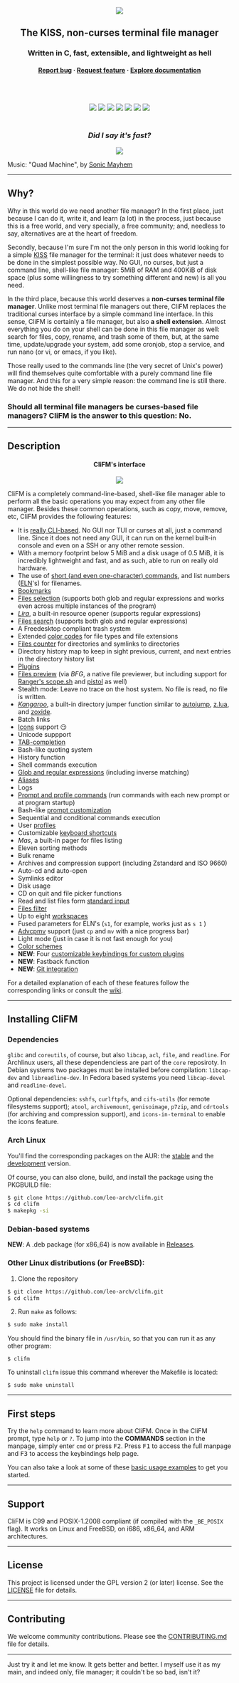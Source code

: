 <p align="center"><img src="images/clifm_300.png"></p>
<h2 align="center">The KISS, non-curses terminal file manager</h2>
<h3 align="center">Written in C, fast, extensible, and lightweight as hell</h3>
<h4 align="center"><a
href="https://github.com/leo-arch/clifm/blob/master/.github/ISSUE_TEMPLATE/bug_report.md">Report bug</a> &#xb7 <a
href="https://github.com/leo-arch/clifm/blob/master/.github/ISSUE_TEMPLATE/feature_request.md">Request feature</a> &#xb7 <a
href="https://github.com/leo-arch/clifm/wiki">Explore documentation</a></h4>

<br />
<br />

<p align="center">
<a href="https://aur.archlinux.org/packages/clifm/"><img src="https://img.shields.io/aur/version/clifm?color=1793d1&label=clifm&logo=arch-linux&style=for-the-badge"/></a>
<a href="https://aur.archlinux.org/packages/clifm/"><img src="https://img.shields.io/aur/version/clifm-git?color=1793d1&label=clifm-git&logo=arch-linux&style=for-the-badge"/></a>
<a href="https://aur.archlinux.org/packages/clifm/"><img src="https://img.shields.io/aur/version/clifm-colors-git?color=1793d1&label=clifm-colors-git&logo=arch-linux&style=for-the-badge"/></a>
<a href="https://en.wikipedia.org/wiki/Privacy-invasive_software"><img src="https://img.shields.io/badge/privacy-ok-green?style=for-the-badge"/></a>
<a href="https://github.com/leo-arch/clifm/blob/master/LICENSE"><img src="https://img.shields.io/github/license/leo-arch/clifm?color=red&style=for-the-badge"/></a>
<a href="https://gitter.im/leo-arch/clifm"><img src="https://img.shields.io/gitter/room/leo-arch/clifm?style=for-the-badge"/></a>
<a><img src="https://img.shields.io/github/last-commit/leo-arch/clifm/master?color=blue&style=for-the-badge"/></a>
</p>

<h3 align="center"><br><i>Did I say it's fast?</i></h3>
<p align="center"><a href="https://mega.nz/embed/J8hEkCZZ#fGp0JtcDvFIWKmTc4cOp0iMrWRlbqs99THg8F7EmQWI"><img src="images/vid_thumb.png"></a></p>

Music: "Quad Machine", by [Sonic Mayhem](https://en.wikipedia.org/wiki/Sascha_Dikiciyan)

---

## Why?

Why in this world do we need another file manager? In the first place, just because I can do it, write it, and learn (a lot) in the process, just because this is a free world, and very specially, a free community; and, needless to say, alternatives are at the heart of freedom.

Secondly, because I'm sure I'm not the only person in this world looking for a simple [KISS](https://en.wikipedia.org/wiki/KISS_principle) file manager for the terminal: it just does whatever needs to be done in the simplest possible way. No GUI, no curses, but just a command line, shell-like file manager: 5MiB of RAM and 400KiB of disk space (plus some willingness to try something different and new) is all you need.

In the third place, because this world deserves a **non-curses terminal file manager**. Unlike most terminal file managers out there, CliFM replaces the traditional curses interface by a simple command line interface. In this sense, CliFM is certainly a file manager, but also **a shell extension**. Almost everything you do on your shell can be done in this file manager as well: search for files, copy, rename, and trash some of them, but, at the same time, update/upgrade your system, add some cronjob, stop a service, and run nano (or vi, or emacs, if you like).

Those really used to the commands line (the very secret of Unix's power) will find themselves quite comfortable with a purely command line file manager. And this for a very simple reason: the command line is still there. We do not hide the shell!

### Should all terminal file managers be curses-based file managers? CliFM is the answer to this question: No.

---

## Description

<h4 align="center">CliFM's interface</h4>
<p align="center"><img src="images/icons_rounded.png"></p>

CliFM is a completely command-line-based, shell-like file manager able to perform all the basic operations you may expect from any other file manager. Besides these common operations, such as copy, move, remove, etc, CliFM provides the following features:

* It is [really CLI-based](https://github.com/leo-arch/clifm/wiki/Introduction#main-design-and-goals). No GUI nor TUI or curses at all, just a command line. Since it does not need any GUI, it can run on the kernel built-in console and even on a SSH or any other remote session.
* With a memory footprint below 5 MiB and a disk usage of 0.5 MiB, it is incredibly lightweight and fast, and as such, able to run on really old hardware.
* The use of [short (and even one-character) commands](https://github.com/leo-arch/clifm/wiki/Introduction#commands-short-summary), and list numbers ([ELN](https://github.com/leo-arch/clifm/wiki/Common-Operations)'s) for filenames. 
* [Bookmarks](https://github.com/leo-arch/clifm/wiki/Common-Operations#bookmarks)
* [Files selection](https://github.com/leo-arch/clifm/wiki/Common-Operations#selection) (supports both glob and regular expressions and works even across multiple instances of the program)
* [_Lira_](https://github.com/leo-arch/clifm/wiki/Specifics#resource-opener), a built-in resource opener (supports regular expressions)
* [Files search](https://github.com/leo-arch/clifm/wiki/Common-Operations#searching) (supports both glob and regular expressions)
* A Freedesktop compliant trash system
* Extended [color codes](https://github.com/leo-arch/clifm/wiki/Customization#colors) for file types and file extensions
* [Files counter](https://github.com/leo-arch/clifm/wiki/Introduction#interface) for directories and symlinks to directories
* Directory history map to keep in sight previous, current, and next entries in the directory history list
* [Plugins](https://github.com/leo-arch/clifm/wiki/Advanced#plugins)
* [Files preview](https://github.com/leo-arch/clifm/wiki/Advanced#files-preview) (via _BFG_, a native file previewer, but including support for [Ranger's scope.sh](https://github.com/ranger/ranger/blob/master/ranger/data/scope.sh) and [pistol](https://github.com/doronbehar/pistol) as well)
* Stealth mode: Leave no trace on the host system. No file is read, no file is written.
* [_Kangaroo_](https://github.com/leo-arch/clifm/wiki/Specifics#kangaroo-frecency-algorithm), a built-in directory jumper function similar to [autojump](https://github.com/wting/autojump), [z.lua](https://github.com/skywind3000/z.lua), and [zoxide](https://github.com/ajeetdsouza/zoxide).
* Batch links
* [Icons](https://github.com/leo-arch/clifm/wiki/Advanced#icons-smirk) support :smirk:
* Unicode suppport
* [TAB-completion](https://github.com/leo-arch/clifm/wiki/Specifics#expansions-and-completions)
* Bash-like quoting system
* History function
* Shell commands execution
* [Glob and regular expressions](https://github.com/leo-arch/clifm/wiki/Advanced#wildcards-and-regex) (including inverse matching)
* [Aliases](https://github.com/leo-arch/clifm/wiki/Customization#aliases)
* Logs
* [Prompt and profile commands](https://github.com/leo-arch/clifm/wiki/Customization#profile-and-prompt-commands) (run commands with each new prompt or at program startup)
* Bash-like [prompt customization](https://github.com/leo-arch/clifm/wiki/Customization#the-prompt)
* Sequential and conditional commands execution 
* User [profiles](https://github.com/leo-arch/clifm/wiki/Specifics#profiles)
* Customizable [keyboard shortcuts](https://github.com/leo-arch/clifm/wiki/Customization#keybindings)
* _Mas_, a built-in pager for files listing
* Eleven sorting methods
* Bulk rename
* Archives and compression support (including Zstandard and ISO 9660)
* Auto-cd and auto-open
* Symlinks editor
* Disk usage
* CD on quit and file picker functions
* Read and list files form [standard input](https://github.com/leo-arch/clifm/wiki/Advanced#standard-input)
* [Files filter](https://github.com/leo-arch/clifm/wiki/Advanced#file-filters)
* Up to eight [workspaces](https://github.com/leo-arch/clifm/wiki/Specifics#workspaces)
* Fused parameters for ELN's (`s1`, for example, works just as `s 1` )
* [Advcpmv](https://github.com/jarun/advcpmv) support (just `cp` and `mv` with a nice progress bar)
* Light mode (just in case it is not fast enough for you)
* [Color schemes](https://github.com/leo-arch/clifm/wiki/Customization#colors)
* **NEW**: Four [customizable keybindings for custom plugins](https://github.com/leo-arch/clifm/wiki/Customization#keybindings)
* **NEW**: Fastback function
* **NEW**: [Git integration](https://github.com/leo-arch/clifm/wiki/Advanced#git-integration)

For a detailed explanation of each of these features follow the corresponding links or consult the [wiki](https://github.com/leo-arch/clifm/wiki).

---

## Installing CliFM

### Dependencies

`glibc` and `coreutils`, of course, but also `libcap`, `acl`, `file`, and `readline`. For Archlinux users, all these dependenciess are part of the `core` reposiroty. In Debian systems two packages must be installed before compilation: `libcap-dev` and `libreadline-dev`. In Fedora based systems you need `libcap-devel` and `readline-devel`.

Optional dependencies: `sshfs`, `curlftpfs`, and `cifs-utils` (for remote filesystems support); `atool`, `archivemount`, `genisoimage`, `p7zip`, and `cdrtools` (for archiving and compression support), and `icons-in-terminal` to enable the icons feature.

### Arch Linux

You'll find the corresponding packages on the AUR: the [stable](https://aur.archlinux.org/packages/clifm) and the [development](https://aur.archlinux.org/packages/clifm-git) version. 

Of course, you can also clone, build, and install the package using the PKGBUILD file:

```sh
$ git clone https://github.com/leo-arch/clifm.git
$ cd clifm
$ makepkg -si
```

### Debian-based systems
**NEW**: A .deb package (for x86_64) is now available in [Releases](https://github.com/leo-arch/clifm/releases).

### Other Linux distributions (or FreeBSD):

1. Clone the repository

```sh
$ git clone https://github.com/leo-arch/clifm.git
$ cd clifm
```

2. Run `make` as follows:

```sh
$ sudo make install
```

You should find the binary file in `/usr/bin`, so that you can run it as any other program:

	$ clifm

To uninstall `clifm` issue this command wherever the Makefile is located:

	$ sudo make uninstall

---

## First steps

Try the `help` command to learn more about CliFM. Once in the CliFM prompt, type `help` or `?`. To jump into the **COMMANDS** section in the manpage, simply enter `cmd` or press <kbd>F2</kbd>. Press <kbd>F1</kbd> to access the full manpage and <kbd>F3</kbd> to access the keybindings help page.

You can also take a look at some of these [basic usage examples](https://github.com/leo-arch/clifm/wiki/Common-Operations#basic-usage-examples) to get you started.

---

## Support

CliFM is C99 and POSIX-1.2008 compliant (if compiled with the `_BE_POSIX` flag). It works on Linux and FreeBSD, on i686, x86_64, and ARM architectures.

---

## License
This project is licensed under the GPL version 2 (or later) license. See the [LICENSE](https://github.com/leo-arch/clifm/blob/master/LICENSE) file for details.

---

## Contributing
We welcome community contributions. Please see the [CONTRIBUTING.md](https://github.com/leo-arch/clifm/blob/master/CONTRIBUTING.md) file for details.

---

Just try it and let me know. It gets better and better. I myself use it as my main, and indeed only, file manager; it couldn't be so bad, isn't it?
